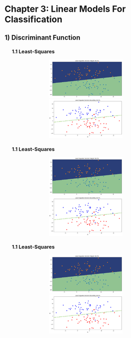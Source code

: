 # Chapter 3: Linear Models For Classification 

<h2>1) Discriminant Function</h2>
<ul>
  <h3>1.1 Least-Squares</h2>
    <p align="center">
      <img width="50%" src="Results\LS DR.png" />
      <img width="50%" src="Results\LS DB.png" />
    </p>
  <h3>1.1 Least-Squares</h2>
    <p align="center">
      <img width="50%" src="Results\LS DR.png" />
      <img width="50%" src="Results\LS DB.png" />
    </p>
  <h3>1.1 Least-Squares</h2>
    <p align="center">
      <img width="50%" src="Results\LS DR.png" />
      <img width="50%" src="Results\LS DB.png" />
    </p>
</ul>
